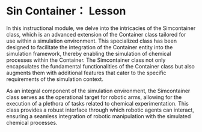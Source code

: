 # Sin Container： Lesson

In this instructional module, we delve into the intricacies of the Simcontainer class, which is an advanced extension of the Container class tailored for use within a simulation environment.  This specialized class has been designed to facilitate the integration of the Container entity into the simulation framework, thereby enabling the simulation of chemical processes within the Container.  The Simcontainer class not only encapsulates the fundamental functionalities of the Container class but also augments them with additional features that cater to the specific requirements of the simulation context.

As an integral component of the simulation environment, the Simcontainer class serves as the operational target for robotic arms, allowing for the execution of a plethora of tasks related to chemical experimentation.  This class provides a robust interface through which robotic agents can interact, ensuring a seamless integration of robotic manipulation with the simulated chemical processes.
